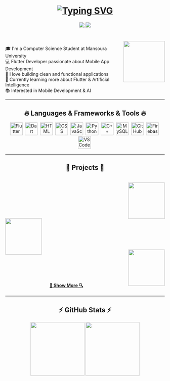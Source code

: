 <h1 align="center">
<a href="https://git.io/typing-svg">
 <img src="https://readme-typing-svg.herokuapp.com/?font=Fira+Code&size=27&pause=1000&color=F7006E&background=CBFF4C00&center=true&vCenter=true&width=440&lines=Hi%2C+There!+%F0%9F%91%8B;This+is+Mohraeel+George....;Nice+to+meet+you+%F0%9F%A5%B0" alt="Typing SVG" />
</a>

<h5 align="center">
  <a href="https://www.linkedin.com/in/mohraeel-george-418519302" target="_blank">
    <img src="https://img.shields.io/badge/LinkedIn-0077B5?style=flat&logo=linkedin&logoColor=white"/>
  </a>
  <a href="mailto:mohraeelgeorge10@gmail.com">
    <img src="https://img.shields.io/badge/Gmail-D14836?style=flat&logo=gmail&logoColor=white"/>
  </a>
</h5>

<br>
<img align='right' src="https://media.giphy.com/media/M9gbBd9nbDrOTu1Mqx/giphy.gif" width="130">

<p align="left">
  🎓 I'm a Computer Science Student at Mansoura University <br>
  💻 Flutter Developer passionate about Mobile App Development <br>
  🚀 I love building clean and functional applications <br>
  🌱 Currently learning more about Flutter & Artificial Intelligence <br>
  📚 Interested in Mobile Development & AI <br>
</p>

<hr>

<h2 align="center">🔥 Languages & Frameworks & Tools 🔥</h2>
<p align="center">
  <img src="https://cdn.jsdelivr.net/gh/devicons/devicon/icons/flutter/flutter-original.svg" title="Flutter" alt="Flutter" width="40" height="40"/>&nbsp;
  <img src="https://cdn.jsdelivr.net/gh/devicons/devicon/icons/dart/dart-original.svg" title="Dart" alt="Dart" width="40" height="40"/>&nbsp;
  <img src="https://cdn.jsdelivr.net/gh/devicons/devicon/icons/html5/html5-original.svg" title="HTML5" alt="HTML" width="40" height="40"/>&nbsp;
  <img src="https://cdn.jsdelivr.net/gh/devicons/devicon/icons/css3/css3-original.svg" title="CSS3" alt="CSS" width="40" height="40"/>&nbsp;
  <img src="https://cdn.jsdelivr.net/gh/devicons/devicon/icons/javascript/javascript-original.svg" title="JavaScript" alt="JavaScript" width="40" height="40"/>&nbsp;
  <img src="https://cdn.jsdelivr.net/gh/devicons/devicon/icons/python/python-original.svg" title="Python" alt="Python" width="40" height="40"/>&nbsp;
  <img src="https://cdn.jsdelivr.net/gh/devicons/devicon/icons/cplusplus/cplusplus-original.svg" title="C++" alt="C++" width="40" height="40"/>&nbsp;
  <img src="https://cdn.jsdelivr.net/gh/devicons/devicon/icons/mysql/mysql-original.svg" title="MySQL" alt="MySQL" width="40" height="40"/>&nbsp;
  <img src="https://cdn.jsdelivr.net/gh/devicons/devicon/icons/github/github-original.svg" title="GitHub" alt="GitHub" width="40" height="40"/>&nbsp;
  <img src="https://cdn.jsdelivr.net/gh/devicons/devicon/icons/firebase/firebase-plain.svg" title="Firebase" alt="Firebase" width="40" height="40"/>&nbsp;
  <img src="https://cdn.jsdelivr.net/gh/devicons/devicon/icons/vscode/vscode-original.svg" title="VS Code" alt="VS Code" width="40" height="40"/>&nbsp;
</p>

<hr>


<h2 align="center">📱 Projects 📱</h2>

<br>

<div width="100%" align="center">
 <a align="right" href="https://github.com/mohrageorge10/bmi_calculator" title="BMI Calculator">
    <img align="right" height="115" src="https://github-readme-stats.vercel.app/api/pin/?username=mohrageorge10&repo=bmi_calculator&theme=react&border_color=61dafb&border_radius=10">
  </a>  
</div>

<br/><br/><br/><br/><br/>

<div width="100%" align="center">
 <a align="left" href="https://github.com/mohrageorge10/solve_system" title="Solve Linear System Equations">
    <img align="left" height="115" src="https://github-readme-stats.vercel.app/api/pin/?username=mohrageorge10&repo=solve_system&theme=react&border_color=61dafb&border_radius=10">
  </a>  
</div>

<br/><br/><br/><br/><br/>

<div width="100%" align="center">
 <a align="right" href="https://github.com/mohrageorge10/xo_game" title="XO Game">
    <img align="right" height="115" src="https://github-readme-stats.vercel.app/api/pin/?username=mohrageorge10&repo=xo_game&theme=react&border_color=61dafb&border_radius=10">
  </a>  
</div>

<br/><br/><br/><br/><br/>

<h4 align="center">
  <a href="https://github.com/mohraeel?tab=repositories" title="Show Repositories">🔎 Show More 🔍</a>
</h4>

<hr>

<h2 align="center">⚡ GitHub Stats ⚡</h2>

<p align="center">
  <img height="170" src="https://github-readme-stats.vercel.app/api?username=mohrageorge10&show_icons=true&theme=react&border_color=61dafb" />
  <img height="170" src="https://github-readme-stats.vercel.app/api/top-langs/?username=mohrageorge10&layout=compact&langs_count=8&theme=react&border_color=61dafb" />
</p>

